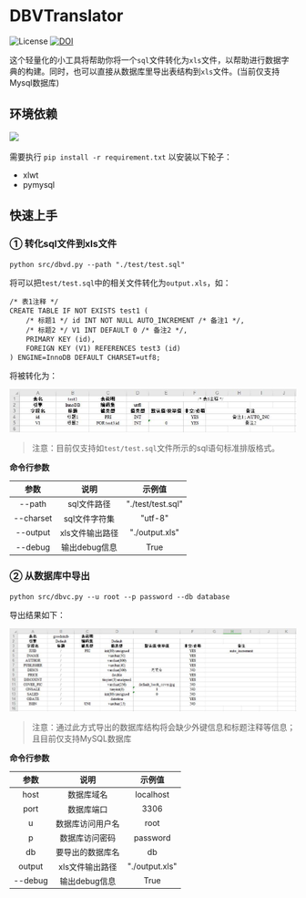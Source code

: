 # DBVTranslator

![License](https://img.shields.io/github/license/mashape/apistatus.svg?maxAge=2592000)
<a href="https://zenodo.org/badge/latestdoi/201638527"><img src="https://zenodo.org/badge/201638527.svg" alt="DOI"></a>

这个轻量化的小工具将帮助你将一个`sql`文件转化为`xls`文件，以帮助进行数据字典的构建。同时，也可以直接从数据库里导出表结构到`xls`文件。(当前仅支持Mysql数据库)

## 环境依赖

<img src="https://img.shields.io/badge/python-3.5+-blue.svg?logo=python&style=flat-square"/>

需要执行 `pip install -r requirement.txt` 以安装以下轮子：

- xlwt
- pymysql

## 快速上手

### ① 转化sql文件到xls文件
`python src/dbvd.py --path "./test/test.sql"`

将可以把`test/test.sql`中的相关文件转化为`output.xls`，如：
```
/* 表1注释 */
CREATE TABLE IF NOT EXISTS test1 (
    /* 标题1 */ id INT NOT NULL AUTO_INCREMENT /* 备注1 */,  
    /* 标题2 */ V1 INT DEFAULT 0 /* 备注2 */, 
    PRIMARY KEY (id),
    FOREIGN KEY (V1) REFERENCES test3 (id)
) ENGINE=InnoDB DEFAULT CHARSET=utf8;
```
将被转化为：

![](/.github/demo.jpg)

> 注意：目前仅支持如`test/test.sql`文件所示的sql语句标准排版格式。

**命令行参数**

参数|说明|示例值
:-:|:-:|:-:
--path|sql文件路径|"./test/test.sql"
--charset|sql文件字符集|"utf-8"
--output|xls文件输出路径|"./output.xls"
--debug|输出debug信息|True

### ② 从数据库中导出

`python src/dbvc.py --u root --p password --db database`

导出结果如下：

![](/.github/demo2.jpg)

> 注意：通过此方式导出的数据库结构将会缺少外键信息和标题注释等信息；且目前仅支持MySQL数据库

**命令行参数**

参数|说明|示例值
:-:|:-:|:-:
host|数据库域名|localhost
port|数据库端口|3306
u|数据库访问用户名|root
p|数据库访问密码|password
db|要导出的数据库名|db
output|xls文件输出路径|"./output.xls"
--debug|输出debug信息|True


